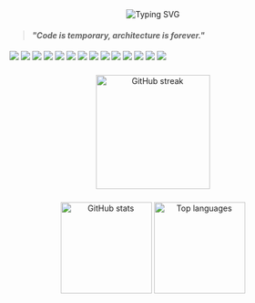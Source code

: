 <div align="center">

<img src="https://readme-typing-svg.herokuapp.com?font=Fira+Code&size=35&duration=3000&pause=1000&color=06B6D4&center=true&vCenter=true&width=900&lines=Hi+there,+Let's+Connect+and+build+software" alt="Typing SVG" />

</div>

####

<blockquote>
  <p><em><strong>"Code is temporary, architecture is forever."</strong></em></p>
</blockquote>

####

<p align="left">

<!-- Core MERN -->
<img src="https://img.shields.io/badge/MongoDB-47A248?style=for-the-badge&logo=mongodb&logoColor=white" />
<img src="https://img.shields.io/badge/Express.js-000000?style=for-the-badge&logo=express&logoColor=white" />
<img src="https://img.shields.io/badge/React-61DAFB?style=for-the-badge&logo=react&logoColor=black" />
<img src="https://img.shields.io/badge/Node.js-43853D?style=for-the-badge&logo=node.js&logoColor=white" />

<!-- Extras -->
<img src="https://img.shields.io/badge/JavaScript-F7DF1E?style=for-the-badge&logo=javascript&logoColor=black" />
<img src="https://img.shields.io/badge/TypeScript-3178C6?style=for-the-badge&logo=typescript&logoColor=white" />
<img src="https://img.shields.io/badge/PostgreSQL-4169E1?style=for-the-badge&logo=postgresql&logoColor=white" />
<img src="https://img.shields.io/badge/Python-3776AB?style=for-the-badge&logo=python&logoColor=white" />

<!-- Styling -->
<img src="https://img.shields.io/badge/TailwindCSS-06B6D4?style=for-the-badge&logo=tailwindcss&logoColor=white" />
<img src="https://img.shields.io/badge/Material--UI-007FFF?style=for-the-badge&logo=mui&logoColor=white" />

<!-- Tools -->
<img src="https://img.shields.io/badge/Git-F05032?style=for-the-badge&logo=git&logoColor=white" />
<img src="https://img.shields.io/badge/Docker-2496ED?style=for-the-badge&logo=docker&logoColor=white" />
<img src="https://img.shields.io/badge/AWS-232F3E?style=for-the-badge&logo=amazonaws&logoColor=white" />
<img src="https://img.shields.io/badge/Vercel-000000?style=for-the-badge&logo=vercel&logoColor=white" />

</p>






###




###

<div align="center">
  <img src="https://streak-stats.demolab.com?user=s3nsh1-dev&theme=dark&hide_border=false&border_radius=5" height="200" alt="GitHub streak" />
</div>

###

<div align="center">
  <img src="https://github-readme-stats.vercel.app/api?username=s3nsh1-dev&show_icons=true&theme=dark&count_private=true&hide_border=false" height="160" alt="GitHub stats" />  
  <img src="https://github-readme-stats.vercel.app/api/top-langs?username=s3nsh1-dev&layout=compact&langs_count=6&theme=dark&hide_border=false" height="160" alt="Top languages" />  
</div>



